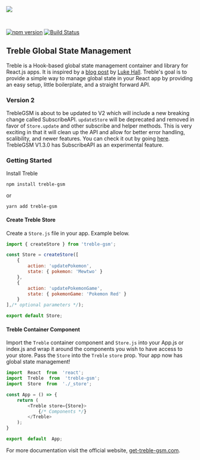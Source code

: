 
<div><img src='https://hjrdave.github.io/get-treble-gsm/static/bd3520df0df3356f8a53c4588b0b285c/f3583/banner-readme.png' /></div>
<p>&nbsp;</p>

[![npm version](https://badge.fury.io/js/treble-gsm.svg)](https://badge.fury.io/js/treble-gsm) 
[![Build Status](https://mediafish.visualstudio.com/Treble-GSM/_apis/build/status/hjrdave.treble-gsm?branchName=master)](https://mediafish.visualstudio.com/Treble-GSM/_build/latest?definitionId=5&branchName=master)


## Treble Global State Management

Treble is a Hook-based global state management container and library for React.js apps. It is inspired by a [blog post](https://medium.com/simply/state-management-with-react-hooks-and-context-api-at-10-lines-of-code-baf6be8302c) by [Luke Hall](https://medium.com/@luke.hall).  Treble's goal is to provide a simple way to manage global state in your React app by providing an easy setup, little boilerplate, and a straight forward API.

### Version 2
TrebleGSM is about to be updated to V2 which will include a new breaking change called SubscribeAPI. `updateStore` will be deprecated and removed in favor of `Store.update` and other subscribe and helper methods. This is very exciting in that it will clean up the API and allow for better error handling, scalibility, and newer features. You can check it out by going [here](https://treblegsm.org/api/subscribe-api). TrebleGSM V1.3.0 has SubscribeAPI as an experimental feature.

### Getting Started

Install Treble

```
npm install treble-gsm
```
or
```
yarn add treble-gsm
```

#### Create Treble Store
Create a `Store.js` file in your app.  Example below.

```javascript
import { createStore } from 'treble-gsm';

const Store = createStore([
    {
        action: 'updatePokemon',
        state: { pokemon: 'Mewtwo' }
    },
    {
        action: 'updatePokemonGame',
        state: { pokemonGame: 'Pokemon Red' }
    }
],/* optional parameters */);

export default Store;
```

#### Treble Container Component

Import the `Treble` container component and `Store.js` into your App.js or index.js and wrap it around the components you wish to have access to your store. Pass the `Store` into the `Treble` `store` prop. Your app now has global state management!

```javascript
import  React  from  'react';
import  Treble  from  'treble-gsm';
import  Store  from  './_store';

const App = () => {
    return (
        <Treble store={Store}>
            {/* Components */}
        </Treble>
    );
}

export  default  App;
```


For more documentation visit the official website, [get-treble-gsm.com](https://hjrdave.github.io/get-treble-gsm).



